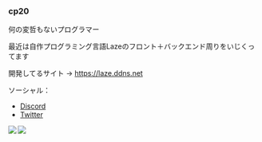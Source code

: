 ### cp20

何の変哲もないプログラマー 

最近は自作プログラミング言語Lazeのフロント＋バックエンド周りをいじくってます

開発してるサイト → https://laze.ddns.net

ソーシャル：
- [Discord](https://discord.com/users/446982915197501440)
- [Twitter](https://twitter.com/__cp20__)

<a href="https://github.com/anuraghazra/github-readme-stats">
  <img align="left" src="https://github-readme-stats.vercel.app/api?username=cp-20&count_private=true&show_icons=true" />
</a>
<a href="https://github.com/anuraghazra/github-readme-stats">
  <img align="left" src="https://github-readme-stats.vercel.app/api/top-langs/?username=cp-20" />
</a>
